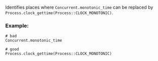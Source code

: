 Identifies places where `Concurrent.monotonic_time`
can be replaced by `Process.clock_gettime(Process::CLOCK_MONOTONIC)`.

### Example:

    # bad
    Concurrent.monotonic_time

    # good
    Process.clock_gettime(Process::CLOCK_MONOTONIC)
